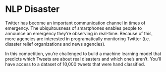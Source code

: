 # NLP Disaster

Twitter has become an important communication channel in times of emergency.
The ubiquitousness of smartphones enables people to announce an emergency 
they’re observing in real-time. Because of this, more agencies are interested in programatically monitoring Twitter (i.e. disaster relief organizations and news agencies).

In this competition, you’re challenged to build a machine learning model that predicts which Tweets are about real disasters and which one’s aren’t. 
You’ll have access to a dataset of 10,000 tweets that were hand classified.
